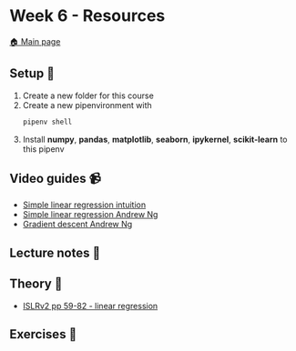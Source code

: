 # Week 6 - Resources

[:house: Main page](https://github.com/kokchun/Maskininlarning-AI21)

## Setup :wrench:

1. Create a new folder for this course 
2. Create a new pipenvironment with 
   ```python 
   pipenv shell
   ```  
3. Install **numpy**, **pandas**, **matplotlib**, **seaborn**, **ipykernel**, **scikit-learn** to this pipenv

## Video guides :video_camera:

- [Simple linear regression intuition](https://www.youtube.com/watch?v=HoqXask9cN8)
- [Simple linear regression Andrew Ng](https://www.youtube.com/watch?v=kHwlB_j7Hkc&list=PLJs7lEb1U5pYnrI0Wn4mzPmppVqwERL_4)
- [Gradient descent Andrew Ng](https://www.youtube.com/watch?v=F6GSRDoB-Cg)


## Lecture notes :book:


## Theory :book:
- [ISLRv2 pp 59-82 - linear regression](https://www.statlearning.com/)

## Exercises :running:

